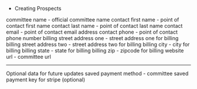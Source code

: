 - Creating Prospects

committee name - official committee name
contact first name - point of contact first name
contact last name - point of contact last name
contact email - point of contact email address
contact phone - point of contact phone number
billing street address one - street address one for billing
billing street address two - street address two for billing
billing city - city for billing
billing state - state for billing
billing zip - zipcode for billing
website url - committee url

-----
Optional data for future updates
saved payment method - committee saved payment key for stripe (optional)
